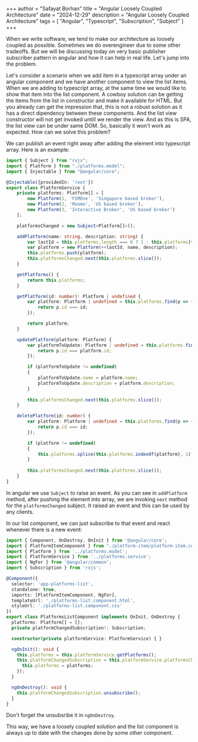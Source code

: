 +++
author = "Safayat Borhan"
title = "Angular Loosely Coupled Architecture"
date = "2024-12-29"
description = "Angular Loosely Coupled Architecture"
tags = [
    "Angular",
    "Typescript",
    "Subscription",
    "Subject"
]
+++

When we write software, we tend to make our architecture as loosely coupled as possible. Sometimes we do overengineer due to some other tradeoffs. But we will be discussing today on very basic publisher subscriber pattern in angular and how it can help in real life. Let's jump into the problem. 

Let's consider a scenario when we add item in a typescript array under an angular component and we have another component to view the list items. When we are adding to typescript array, at the same time we would like to show that item into the list component. A cowboy solution can be getting the items from the list in constructor and make it available for HTML. But you already can get the impression that, this is not a robust solution as it has a direct dipendency between these components. And the list view constructor will not get invoked untill we render the view. And as this is SPA, the list view can be under same DOM. So, basically it won't work as expected. How can we solve this problem? 

We can publish an event right away after adding the element into typescript array. Here is an example: 

```typescript
import { Subject } from "rxjs";
import { Platform } from "./platforms.model";
import { Injectable } from "@angular/core";

@Injectable({providedIn: 'root'})
export class PlatformService {
    private platforms: Platform[] = [
        new Platform(1, 'FSMOne', 'Singapore based broker'),
        new Platform(2, 'Moomo', 'US based broker'),
        new Platform(3, 'Interactive Broker', 'US based broker')
    ];

    platformsChanged = new Subject<Platform[]>();

    addPlatform(name: string, description: string) {
        var lastId = this.platforms.length === 0 ? 1 : this.platforms[this.platforms.length - 1].id;
        var platform = new Platform(++lastId, name, description);
        this.platforms.push(platform);
        this.platformsChanged.next(this.platforms.slice());
    }

    getPlatforms() {
        return this.platforms;
    }

    getPlatform(id: number): Platform | undefined {
        var platform: Platform | undefined = this.platforms.find(p => {
            return p.id === id;
        });

        return platform;
    }

    updatePlatform(platform: Platform) {
        var platformToUpdate: Platform | undefined = this.platforms.find(p => {
            return p.id === platform.id;
        });

        if (platformToUpdate != undefined)
        {
            platformToUpdate.name = platform.name;
            platformToUpdate.description = platform.description;
        }
        
        this.platformsChanged.next(this.platforms.slice());
    }

    deletePlatform(id: number) {
        var platform: Platform | undefined = this.platforms.find(p => {
            return p.id === id;
        });

        if (platform != undefined)
        {
            this.platforms.splice(this.platforms.indexOf(platform), 1);
        }
        
        this.platformsChanged.next(this.platforms.slice());
    }
}
```

In angular we use `Subject` to raise an event. As you can see in `addPlatform` method, after pushing the element into array, we are invoking `next` method for the `platformsChanged` subject. It raised an event and this can be used by any clients. 

In our list component, we can just subscribe to that event and react whenever there is a new event: 

```typescript
import { Component, OnDestroy, OnInit } from '@angular/core';
import { PlatformItemComponent } from "./platform-item/platform-item.component";
import { Platform } from '../platforms.model';
import { PlatformService } from '../platforms.service';
import { NgFor } from '@angular/common';
import { Subscription } from 'rxjs';

@Component({
  selector: 'app-platforms-list',
  standalone: true,
  imports: [PlatformItemComponent, NgFor],
  templateUrl: './platforms-list.component.html',
  styleUrl: './platforms-list.component.css'
})
export class PlatformsListComponent implements OnInit, OnDestroy {
  platforms: Platform[] = [];
  private platformChangedSubscription!: Subscription;

  constructor(private platformService: PlatformService) { }

  ngOnInit(): void {
    this.platforms = this.platformService.getPlatforms();
    this.platformChangedSubscription = this.platformService.platformsChanged.subscribe((platforms: Platform[]) => {
      this.platforms = platforms;
    });
  }

  ngOnDestroy(): void {
    this.platformChangedSubscription.unsubscribe();
  }
}

```

Don't forget the unsubsribe it in `ngOnDestroy`. 

This way, we have a loosely coupled solution and the list component is always up to date with the changes done by some other component.
